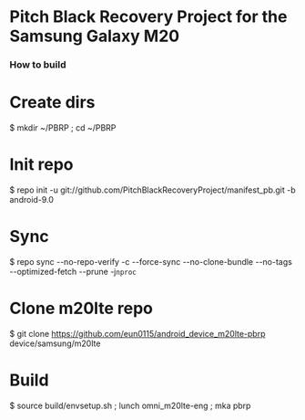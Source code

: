 # Pitch Black Recovery Project for the Samsung Galaxy M20

### How to build ###

# Create dirs
$ mkdir ~/PBRP ; cd ~/PBRP

# Init repo
$ repo init -u git://github.com/PitchBlackRecoveryProject/manifest_pb.git -b android-9.0

# Sync
$ repo sync --no-repo-verify -c --force-sync --no-clone-bundle --no-tags --optimized-fetch --prune -j`nproc`

# Clone m20lte repo
$ git clone https://github.com/eun0115/android_device_m20lte-pbrp device/samsung/m20lte

# Build
$ source build/envsetup.sh ; lunch omni_m20lte-eng ; mka pbrp
